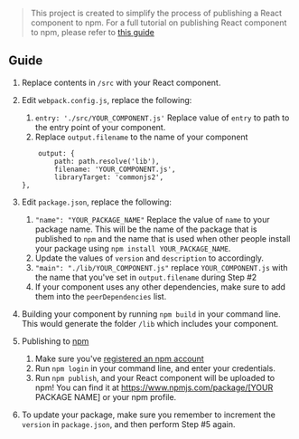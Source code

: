 > This project is created to simplify the process of publishing a React component to npm. For a full tutorial on publishing React component to npm, please refer to [this guide](https://medium.com/@cjinghong)

## Guide
1. Replace contents in `/src` with your React component.
1. Edit `webpack.config.js`, replace the following:
	1. `entry: './src/YOUR_COMPONENT.js'` Replace value of `entry` to path to the entry point of your component.
	1. Replace 	`output.filename` to the name of your component
	```
		output: {
			path: path.resolve('lib'),
			filename: 'YOUR_COMPONENT.js',
			libraryTarget: 'commonjs2',
  	},
	```
1. Edit `package.json`, replace the following:
	1. `"name": "YOUR_PACKAGE_NAME"` Replace the value of `name` to your package name. This will be the name of the package that is published to `npm` and the name that is used when other people install your package using `npm install YOUR_PACKAGE_NAME`.
	1. Update the values of `version` and `description` to accordingly.
	1. `"main": "./lib/YOUR_COMPONENT.js"` replace `YOUR_COMPONENT.js` with the name that you've set in `output.filename` during Step #2
	1. If your component uses any other dependencies, make sure to add them into the `peerDependencies` list.
1. Building your component by running `npm build` in your command line. This would generate the folder `/lib` which includes your component.
1. Publishing to [npm](https://www.npmjs.com/)
	1. Make sure you've [registered an npm account](https://www.npmjs.com/signup)
	1. Run `npm login` in your command line, and enter your credentials.
	1. Run `npm publish`, and your React component will be uploaded to npm! You can find it at https://www.npmjs.com/package/[YOUR PACKAGE NAME] or your npm profile.

1. To update your package, make sure you remember to increment the `version` in `package.json`, and then perform Step #5 again.